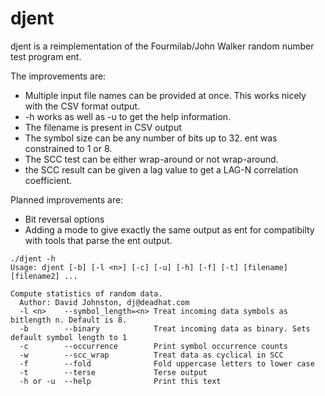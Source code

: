 # djent
djent is a reimplementation of the Fourmilab/John Walker random number test program ent.

The improvements are:

* Multiple input file names can be provided at once. This works nicely with the CSV format output.
* -h works as well as -u to get the help information.
* The filename is present in CSV output
* The symbol size can be any number of bits up to 32. ent was constrained to 1 or 8.
* The SCC test can be either wrap-around or not wrap-around.
* the SCC result can be given a lag value to get a LAG-N correlation coefficient.

Planned improvements are:

* Bit reversal options
* Adding a mode to give exactly the same output as ent for compatibilty with tools that parse the ent output.

```
./djent -h
Usage: djent [-b] [-l <n>] [-c] [-u] [-h] [-f] [-t] [filename] [filename2] ...

Compute statistics of random data.
  Author: David Johnston, dj@deadhat.com
  -l <n>    --symbol_length=<n> Treat incoming data symbols as bitlength n. Default is 8.
  -b        --binary            Treat incoming data as binary. Sets default symbol length to 1
  -c        --occurrence        Print symbol occurrence counts
  -w        --scc_wrap          Treat data as cyclical in SCC
  -f        --fold              Fold uppercase letters to lower case
  -t        --terse             Terse output
  -h or -u  --help              Print this text
```
  


 
